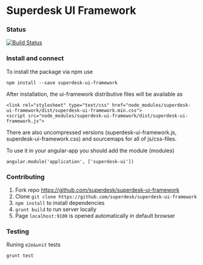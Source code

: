 # Superdesk UI Framework

### Status
[![Build Status](https://travis-ci.org/superdesk/superdesk-client-core.svg?branch=master)](https://travis-ci.org/superdesk/superdesk-ui-framework)

### Install and connect
To install the package via npm use

```
npm install --save superdesk-ui-framework
```

After installation, the ui-framework distributive files will be available as

```
<link rel="stylesheet" type="text/css" href="node_modules/superdesk-ui-framework/dist/superdesk-ui-framework.min.css">
<script src="node_modules/superdesk-ui-framework/dist/superdesk-ui-framework.js">
```

There are also uncompressed versions (superdesk-ui-framework.js, superdesk-ui-framework.css) and sourcemaps for all of js/css-files.

To use it in your angular-app you should add the module (modules)

```
angular.module('application', ['superdesk-ui'])
``` 

### Contributing
1. Fork repo https://github.com/superdesk/superdesk-ui-framework
2. Clone `git clone https://github.com/superdesk/superdesk-ui-framework`
3. `npm install` to install dependencies
4. `grunt build` to run server locally
5. Page `localhost:9100` is opened automatically in default browser

### Testing
Runing `e2e&unit` tests
```
grunt test
```

